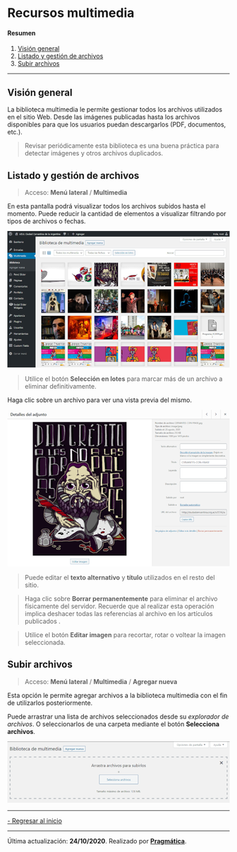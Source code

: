 # Recursos multimedia

#### Resumen

1.  [Visión general](#vision-general)
2.  [Listado y gestión de archivos](#listado-gestion-archivos)
3.  [Subir archivos](#subir-archivos)

---

## Visión general<a name="vision-general"></a>

La biblioteca multimedia le permite gestionar todos los archivos utilizados en el sitio Web. Desde las imágenes publicadas hasta los archivos disponibles para que los usuarios puedan descargarlos (PDF, documentos, etc.).

> Revisar periódicamente esta biblioteca es una buena práctica para detectar imágenes y otros archivos duplicados.


## Listado y gestión de archivos<a name="listado-gestion-archivos"></a>

> Acceso: **Menú lateral** / **Multimedia**

En esta pantalla podrá visualizar todos los archivos subidos hasta el momento. Puede reducir la cantidad de elementos a visualizar filtrando por tipos de archivos o fechas.

![Multimedia](biblioteca-multimedia.png)

> Utilice el botón **Selección en lotes** para marcar más de un archivo a eliminar definitivamente.

Haga clic sobre un archivo para ver una vista previa del mismo.

![Detalles archivo](detalles-archivo.png)

> Puede editar el **texto alternativo** y **título** utilizados en el resto del sitio.

> Haga clic sobre **Borrar permanentemente** para eliminar el archivo físicamente del servidor. Recuerde que al realizar esta operación implica deshacer todas las referencias al archivo en los artículos publicados .

> Utilice el botón **Editar imagen** para recortar, rotar o voltear la imagen seleccionada.


## Subir archivos<a name="subir-archivos"></a>

> Acceso: **Menú lateral** / **Multimedia** / **Agregar nueva**

Esta opción le permite agregar archivos a la biblioteca multimedia con el fin de utilizarlos posteriormente.

Puede arrastrar una lista de archivos seleccionados desde su *explorador de archivos*. O seleccionarlos de una carpeta mediante el botón **Selecciona archivos**.

![Subir archivos](agregar-multimedia2.png)

---

[- Regresar al inicio](index.md)

---

Última actualización: **24/10/2020**. Realizado por **[Pragmática](http://pragmatica.com.ar)**.
